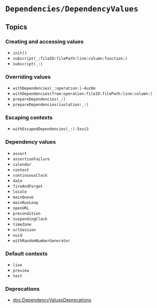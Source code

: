 # ``Dependencies/DependencyValues``

## Topics

### Creating and accessing values

- ``init()``
- ``subscript(_:fileID:filePath:line:column:function:)``
- ``subscript(_:)``

### Overriding values

- ``withDependencies(_:operation:)-4uz6m``
- ``withDependencies(from:operation:fileID:filePath:line:column:)``
- ``prepareDependencies(_:)``
- ``prepareDependencies(isolation:_:)``

### Escaping contexts

- ``withEscapedDependencies(_:)-5xvi3``

### Dependency values

- ``assert``
- ``assertionFailure``
- ``calendar``
- ``context``
- ``continuousClock``
- ``date``
- ``fireAndForget``
- ``locale``
- ``mainQueue``
- ``mainRunLoop``
- ``openURL``
- ``precondition``
- ``suspendingClock``
- ``timeZone``
- ``urlSession``
- ``uuid``
- ``withRandomNumberGenerator``

### Default contexts

- ``live``
- ``preview``
- ``test``

### Deprecations

- <doc:DependencyValuesDeprecations>
